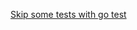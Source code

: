 [Skip some tests with go test](https://stackoverflow.com/questions/24030059/skip-some-tests-with-go-test)